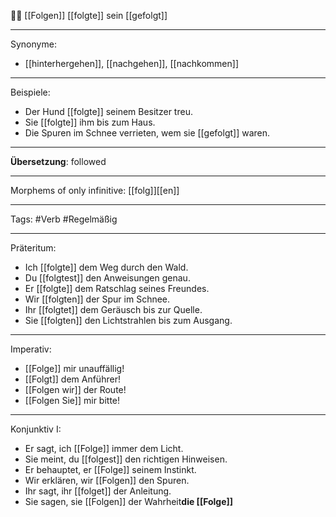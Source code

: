 🚶‍♂️ [[Folgen]]
[[folgte]]
sein [[gefolgt]]

---

Synonyme:
- [[hinterhergehen]], [[nachgehen]], [[nachkommen]]

---

Beispiele:

- Der Hund [[folgte]] seinem Besitzer treu.
- Sie [[folgte]] ihm bis zum Haus.
- Die Spuren im Schnee verrieten, wem sie [[gefolgt]] waren.

---
**Übersetzung**: followed

---

Morphems of only infinitive:
[[folg]][[en]]

---
Tags:
#Verb  #Regelmäßig

---

Präteritum:

- Ich [[folgte]] dem Weg durch den Wald.
- Du [[folgtest]] den Anweisungen genau.
- Er [[folgte]] dem Ratschlag seines Freundes.
- Wir [[folgten]] der Spur im Schnee.
- Ihr [[folgtet]] dem Geräusch bis zur Quelle.
- Sie [[folgten]] den Lichtstrahlen bis zum Ausgang.

---

Imperativ:

- [[Folge]] mir unauffällig!
- [[Folgt]] dem Anführer!
- [[Folgen wir]] der Route!
- [[Folgen Sie]] mir bitte!

---

Konjunktiv I:

- Er sagt, ich [[Folge]] immer dem Licht.
- Sie meint, du [[folgest]] den richtigen Hinweisen.
- Er behauptet, er [[Folge]] seinem Instinkt.
- Wir erklären, wir [[Folgen]] den Spuren.
- Ihr sagt, ihr [[folget]] der Anleitung.
- Sie sagen, sie [[Folgen]] der Wahrheit**die [[Folge]]**
